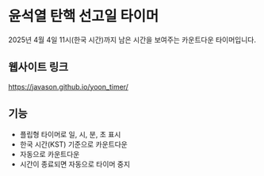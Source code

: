 # 윤석열 탄핵 선고일 타이머

2025년 4월 4일 11시(한국 시간)까지 남은 시간을 보여주는 카운트다운 타이머입니다.

## 웹사이트 링크
https://javason.github.io/yoon_timer/

## 기능
- 플립형 타이머로 일, 시, 분, 초 표시
- 한국 시간(KST) 기준으로 카운트다운
- 자동으로 카운트다운
- 시간이 종료되면 자동으로 타이머 중지 